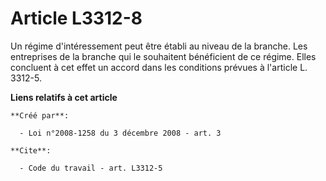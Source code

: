 # Article L3312-8

Un régime d'intéressement peut être établi au niveau de la branche. Les entreprises de la branche qui le souhaitent
bénéficient de ce régime. Elles concluent à cet effet un accord dans les conditions prévues à l'article L. 3312-5.

**Liens relatifs à cet article**

	**Créé par**:

	  - Loi n°2008-1258 du 3 décembre 2008 - art. 3

	**Cite**:

	  - Code du travail - art. L3312-5
